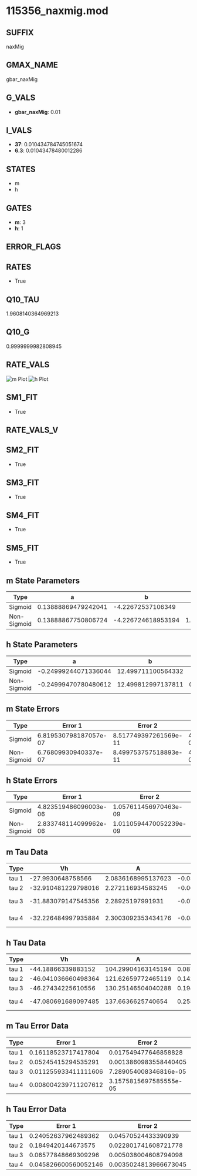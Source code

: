 # 115356_naxmig.mod

## SUFFIX

naxMig

## GMAX_NAME

gbar_naxMig

## G_VALS

- **gbar_naxMig**: 0.01

## I_VALS

- **37**: 0.010434784745051674
- **6.3**: 0.01043478480012286

## STATES

- m
- h

## GATES

- **m**: 3
- **h**: 1

## ERROR_FLAGS


## RATES

- True

## Q10_TAU

1.9608140364969213

## Q10_G

0.9999999982808945

## RATE_VALS

![m Plot](/Users/pbozelos/Dropbox/icg-Chai-Panos/supermodels/output_markdown_files/Na/115356_naxmig.mod/images/m.png)
![h Plot](/Users/pbozelos/Dropbox/icg-Chai-Panos/supermodels/output_markdown_files/Na/115356_naxmig.mod/images/h.png)

## SM1_FIT

- True

## RATE_VALS_V

## SM2_FIT

- True

## SM3_FIT

- True

## SM4_FIT

- True

## SM5_FIT

- True

## m State Parameters

| Type | a | b | c | d |
| --- | --- | --- | --- | --- |
| Sigmoid | 0.13888869479242041 | -4.22672537106349 |
| Non-Sigmoid | 0.13888867750806724 | -4.226724618953194 | 1.0000000523315573 | 1.0692260616818538e-08 |

## h State Parameters

| Type | a | b | c | d |
| --- | --- | --- | --- | --- |
| Sigmoid | -0.24999244071336044 | 12.499711100564332 |
| Non-Sigmoid | -0.24999470780480612 | 12.499812997137811 | 0.999996073988409 | 5.1648689811168075e-08 |

## m State Errors

| Type | Error 1 | Error 2 | Error 3 |
| --- | --- | --- | --- |
| Sigmoid | 6.819530798187057e-07 | 8.517749397261569e-11 | 4.3872762369337256e-07 |
| Non-Sigmoid | 6.76809930940337e-07 | 8.499753757518893e-11 | 4.3541883082699565e-07 |

## h State Errors

| Type | Error 1 | Error 2 | Error 3 |
| --- | --- | --- | --- |
| Sigmoid | 4.823519486096003e-06 | 1.057611456970463e-09 | 3.8804106530365755e-06 |
| Non-Sigmoid | 2.833748114099962e-06 | 1.0110594470052239e-09 | 2.2796852799439365e-06 |

## m Tau Data

| Type | Vh | A | b1 | b2 | c1 | c2 | d1 | d2 | e1 | e2 |
| --- | --- | --- | --- | --- | --- | --- | --- | --- | --- | --- |
| tau 1 | -27.9930648758566 | 2.0836168995137623 | -0.059398375780370466 | -0.02999329362231852 |
| tau 2 | -32.910481229798016 | 2.272116934583245 | -0.06510187410941139 | 0.0003207497905903521 | -0.05159593216316369 | -0.0003821960750281387 |
| tau 3 | -31.883079147545356 | 2.28925197991931 | -0.07789458685222386 | 0.000737963674869218 | -2.673112854856889e-06 | -0.05958670281556714 | -0.0007887055623187916 | -4.6299062384478275e-06 |
| tau 4 | -32.226484997935884 | 2.3003092353434176 | -0.08109280561348588 | 0.0009162376965421509 | -5.380902855420795e-06 | 1.1990368736665815e-08 | -0.06572784185496425 | -0.0011950752616401575 | -1.3830367898833236e-05 | -6.721750313813592e-08 |

## h Tau Data

| Type | Vh | A | b1 | b2 | c1 | c2 | d1 | d2 | e1 | e2 |
| --- | --- | --- | --- | --- | --- | --- | --- | --- | --- | --- |
| tau 1 | -44.18866339883152 | 104.29904163145194 | 0.087838852516678 | 0.30418205697993844 |
| tau 2 | -46.041036660498364 | 121.62659772465119 | 0.14267939965941093 | 0.0017861647988662967 | 0.25735253211117504 | -0.0015552698208645547 |
| tau 3 | -46.27434225610556 | 130.25146504040288 | 0.19463969049686478 | 0.005454823917938565 | 5.551610539925708e-05 | 0.3410422133801497 | -0.011586085059797087 | 0.00013225494737781367 |
| tau 4 | -47.080691689097485 | 137.6636625740654 | 0.2581650239746912 | 0.012419742342772393 | 0.0002977750929844281 | 2.5471565811526746e-06 | 0.3265553742376925 | -0.011266369339775213 | 0.00016112841187459632 | -6.664021977820797e-07 |

## m Tau Error Data

| Type | Error 1 | Error 2 | Error 3 |
| --- | --- | --- | --- |
| tau 1 | 0.16118523717417804 | 0.017549477646858828 | 0.07483219964770939 |
| tau 2 | 0.05245415294535291 | 0.0013860983558440405 | 0.024352476159565817 |
| tau 3 | 0.011255933411111606 | 7.289054008346816e-05 | 0.005225703488784294 |
| tau 4 | 0.008004239711207612 | 3.1575815697585555e-05 | 0.003716065283633604 |

## h Tau Error Data

| Type | Error 1 | Error 2 | Error 3 |
| --- | --- | --- | --- |
| tau 1 | 0.24052637962489362 | 0.04570524433390939 | 0.18697599504846463 |
| tau 2 | 0.1849420144673575 | 0.022801741608721778 | 0.14376683852818792 |
| tau 3 | 0.06577848669309296 | 0.005038004608794098 | 0.05113367615395789 |
| tau 4 | 0.045826600560052146 | 0.0035024813966673045 | 0.03562384405721738 |

